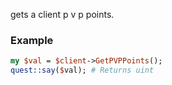 gets a client p v p points.
### Example

```perl
my $val = $client->GetPVPPoints();
quest::say($val); # Returns uint
```